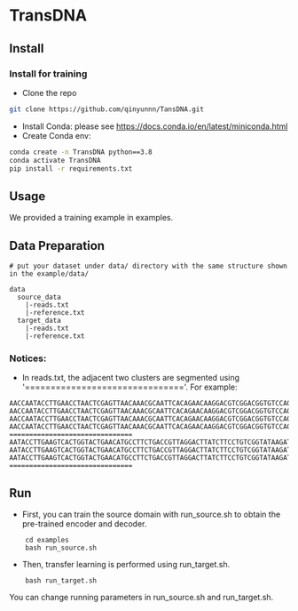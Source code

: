 # TransDNA



## Install


### Install for training 

- Clone the repo
``` sh
git clone https://github.com/qinyunnn/TansDNA.git
```

- Install Conda: please see https://docs.conda.io/en/latest/miniconda.html
- Create Conda env:

``` sh
conda create -n TransDNA python==3.8
conda activate TransDNA
pip install -r requirements.txt
```



## Usage

We provided a training example in examples.

## Data Preparation
```
# put your dataset under data/ directory with the same structure shown in the example/data/

data
  source_data
    |-reads.txt
    |-reference.txt
  target_data
    |-reads.txt
    |-reference.txt
```

### Notices:
* In reads.txt, the adjacent two clusters are segmented using '==============================='. For example:
```
AACCAATACCTTGAACCTAACTCGAGTTAACAAACGCAATTCACAGAACAAGGACGTCGGACGGTGTCCAGAATACCGGCCTCGTGACCGTGGCCAGGGAACCTGACAATGTCAGGCCTTACCGACACACGCAACCTCTTGCTGAAAGGCCT
AACCAATACCTTGAACCTAACTCGAGTTAACAAACGCAATTCACAGAACAAGGACGTCGGACGGTGTCCAGAATACCGGCCTCGTGACCGTGGCCAGGGAACCTGACAATGTCAGGCCTTACCGACAACGCAACCTCTTGCTGAAAGGCCT
AACCAATACCTTGAACCTAACTCGAGTTAACAAACGCAATTCACAGAACAAGGACGTCGGACGGTGTCCAGAATACCGGCCTCGTGACCGTGGCCAGGGAACCTGACAATGTCAGGCCTTACCGACACACGCAACCTCTTGCTGAAAGGCCT
AACCAATACCTTGAACCTAACTCGAGTTAACAAACGCAATTCACAGAACAAGGACGTCGGACGGTGTCCAGAATACCGGCCTCGTGACCGTGGCCAGGGAACCTGACAATGTCAGGCCTTACCGACACACGCAACCTCTTGCTGAAAGGCCT
===============================
AATACCTTGAAGTCACTGGTACTGAACATGCCTTCTGACCGTTAGGACTTATCTTCCTGTCGGTATAAGATCTACTACTACAACACTGGTTTCAACTAGCGGGAGAAGTCCTTACCGAGTTCTGCGGCTGGCTGATAGCGTGTGCCCTCTGG
AATACCTTGAAGTCACTGGTACTGAACATGCCTTCTGACCGTTAGGACTTATCTTCCTGTCGGTATAAGATCTACTACTACAACACTGGTTTCAACTAGCGGGAGAAGTCCTTACCGAGTTCTGCGGCTGGCTGATAGCGTGTGCCCTCTGG
AATACCTTGAAGTCACTGGTACTGAACATGCCTTCTGACCGTTAGGACTTATCTTCCTGTCGGTATAAGATCTACTACTACAACACTGGTTTCAACTAGCGGGAGAAGTCCTTACCGAGTTCTGCGGCTGGCTGATAGCGTGTGCCCTCTGG
===============================
```


## Run
* First, you can train the source domain with run_source.sh to obtain the pre-trained encoder and decoder.
```
    cd examples
    bash run_source.sh
```
* Then, transfer learning is performed using run_target.sh.
```
    bash run_target.sh
```
You can change running parameters in run_source.sh and run_target.sh.
